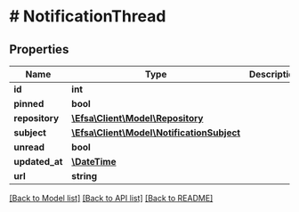 # # NotificationThread

## Properties

Name | Type | Description | Notes
------------ | ------------- | ------------- | -------------
**id** | **int** |  | [optional]
**pinned** | **bool** |  | [optional]
**repository** | [**\Efsa\Client\Model\Repository**](Repository.md) |  | [optional]
**subject** | [**\Efsa\Client\Model\NotificationSubject**](NotificationSubject.md) |  | [optional]
**unread** | **bool** |  | [optional]
**updated_at** | [**\DateTime**](\DateTime.md) |  | [optional]
**url** | **string** |  | [optional]

[[Back to Model list]](../../README.md#models) [[Back to API list]](../../README.md#endpoints) [[Back to README]](../../README.md)

